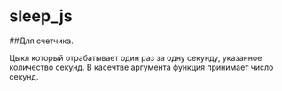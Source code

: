 # sleep_js

##Для счетчика.

Цыкл который отрабатывает один раз за одну секунду, указанное количество секунд. 
В касечтве аргумента функция принимает число секунд.
